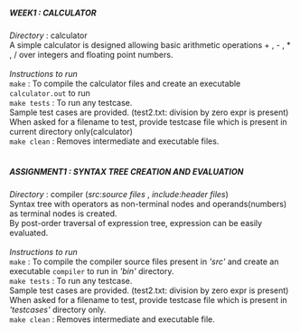 ##### WEEK1 : CALCULATOR
_Directory_ : calculator 
<br />
A simple calculator is designed allowing basic arithmetic operations + , - , * , / over integers and floating point numbers.
<br />
<br />
_Instructions to run_
<br />
`make` : To compile the calculator files and create an executable `calculator.out` to run
<br />
`make tests` : To run any testcase.
<br />Sample test cases are provided. (test2.txt: division by zero expr is present)
<br />When asked for a filename to test, provide testcase file which is present in current directory only(calculator)
<br />
`make clean` : Removes intermediate and executable files.
<br />
<br />

##### ASSIGNMENT1 : SYNTAX TREE CREATION AND EVALUATION
_Directory_ : compiler      (_src_:_source files_ , _include_:_header files_)
<br />
Syntax tree with operators as non-terminal nodes and operands(numbers) as terminal nodes is created.
<br />By post-order traversal of expression tree, expression can be easily evaluated.
<br />
<br />
_Instructions to run_
<br />
`make` : To compile the compiler source files present in _'src'_ and create an executable `compiler` to run in _'bin'_ directory.
<br />
`make tests` : To run any testcase.
<br />Sample test cases are provided. (test2.txt: division by zero expr is present)
<br />When asked for a filename to test, provide testcase file which is present in _'testcases'_ directory only.
<br />
`make clean` : Removes intermediate and executable file.
<br />

